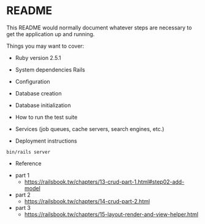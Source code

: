 # README

This README would normally document whatever steps are necessary to get the
application up and running.

Things you may want to cover:

* Ruby version
2.5.1

* System dependencies
Rails

* Configuration

* Database creation

* Database initialization

* How to run the test suite

* Services (job queues, cache servers, search engines, etc.)

* Deployment instructions
```
bin/rails server
```

* Reference
- part 1
    - https://railsbook.tw/chapters/13-crud-part-1.html#step02-add-model
- part 2
    - https://railsbook.tw/chapters/14-crud-part-2.html
- part 3
    - https://railsbook.tw/chapters/15-layout-render-and-view-helper.html
